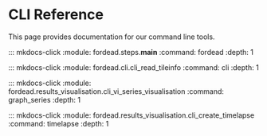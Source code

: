 # CLI Reference

This page provides documentation for our command line tools.

::: mkdocs-click
    :module: fordead.steps.__main__
    :command: fordead
    :depth: 1
	
::: mkdocs-click
    :module: fordead.cli.cli_read_tileinfo
    :command: cli
    :depth: 1
	
::: mkdocs-click
    :module: fordead.results_visualisation.cli_vi_series_visualisation
    :command: graph_series
    :depth: 1
	
::: mkdocs-click
    :module: fordead.results_visualisation.cli_create_timelapse
    :command: timelapse
    :depth: 1